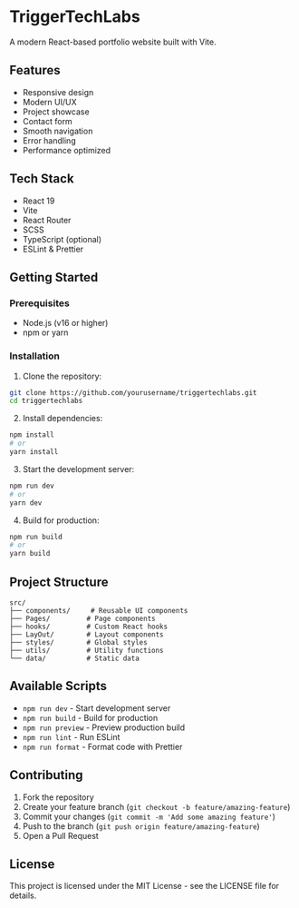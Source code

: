 # TriggerTechLabs

A modern React-based portfolio website built with Vite.

## Features

- Responsive design
- Modern UI/UX
- Project showcase
- Contact form
- Smooth navigation
- Error handling
- Performance optimized

## Tech Stack

- React 19
- Vite
- React Router
- SCSS
- TypeScript (optional)
- ESLint & Prettier

## Getting Started

### Prerequisites

- Node.js (v16 or higher)
- npm or yarn

### Installation

1. Clone the repository:
```bash
git clone https://github.com/yourusername/triggertechlabs.git
cd triggertechlabs
```

2. Install dependencies:
```bash
npm install
# or
yarn install
```

3. Start the development server:
```bash
npm run dev
# or
yarn dev
```

4. Build for production:
```bash
npm run build
# or
yarn build
```

## Project Structure

```
src/
├── components/     # Reusable UI components
├── Pages/         # Page components
├── hooks/         # Custom React hooks
├── LayOut/        # Layout components
├── styles/        # Global styles
├── utils/         # Utility functions
└── data/          # Static data
```

## Available Scripts

- `npm run dev` - Start development server
- `npm run build` - Build for production
- `npm run preview` - Preview production build
- `npm run lint` - Run ESLint
- `npm run format` - Format code with Prettier

## Contributing

1. Fork the repository
2. Create your feature branch (`git checkout -b feature/amazing-feature`)
3. Commit your changes (`git commit -m 'Add some amazing feature'`)
4. Push to the branch (`git push origin feature/amazing-feature`)
5. Open a Pull Request

## License

This project is licensed under the MIT License - see the LICENSE file for details.
